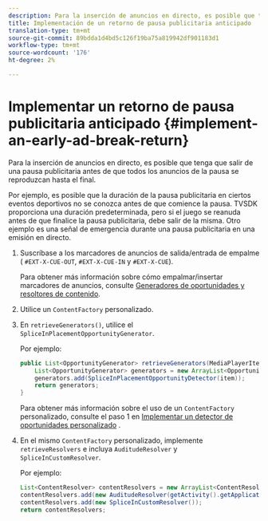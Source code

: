```yaml
---
description: Para la inserción de anuncios en directo, es posible que tenga que salir de una pausa publicitaria antes de que todos los anuncios de la pausa se reproduzcan hasta el final.
title: Implementación de un retorno de pausa publicitaria anticipado
translation-type: tm+mt
source-git-commit: 89bdda1d4bd5c126f19ba75a819942df901183d1
workflow-type: tm+mt
source-wordcount: '176'
ht-degree: 2%

---
```



# Implementar un retorno de pausa publicitaria anticipado {#implement-an-early-ad-break-return}

Para la inserción de anuncios en directo, es posible que tenga que salir de una pausa publicitaria antes de que todos los anuncios de la pausa se reproduzcan hasta el final.

Por ejemplo, es posible que la duración de la pausa publicitaria en ciertos eventos deportivos no se conozca antes de que comience la pausa. TVSDK proporciona una duración predeterminada, pero si el juego se reanuda antes de que finalice la pausa publicitaria, debe salir de la misma. Otro ejemplo es una señal de emergencia durante una pausa publicitaria en una emisión en directo.

1. Suscríbase a los marcadores de anuncios de salida/entrada de empalme ( `#EXT-X-CUE-OUT`, `#EXT-X-CUE-IN` y `#EXT-X-CUE`).

   Para obtener más información sobre cómo empalmar/insertar marcadores de anuncios, consulte [Generadores de oportunidades y resoltores de contenido](../../../tvsdk-1.4-for-android/content-resolver/android-1.4-content-resolver-about.md).
1. Utilice un `ContentFactory` personalizado.
1. En `retrieveGenerators()`, utilice el `SpliceInPlacementOpportunityGenerator`.

   Por ejemplo:

   ```java
   public List<OpportunityGenerator> retrieveGenerators(MediaPlayerItem item) { 
       List<OpportunityGenerator> generators = new ArrayList<OpportunityGenerator>(); 
       generators.add(SpliceInPlacementOpportunityDetector(item)); 
       return generators; 
   }
   ```

   Para obtener más información sobre el uso de un `ContentFactory` personalizado, consulte el paso 1 en [Implementar un detector de oportunidades personalizado](../../../tvsdk-1.4-for-android/content-resolver/android-1.4-opp-detector-impl.md) .

1. En el mismo `ContentFactory` personalizado, implemente `retrieveResolvers` e incluya `AuditudeResolver` y `SpliceInCustomResolver`.

   Por ejemplo:

   ```java
   List<ContentResolver> contentResolvers = new ArrayList<ContentResolver>(); 
   contentResolvers.add(new AuditudeResolver(getActivity().getApplicationContext())); 
   contentResolvers.add(new SpliceInCustomResolver()); 
   return contentResolvers;
   ```


